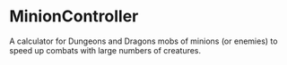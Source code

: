 # MinionController
A calculator for Dungeons and Dragons mobs of minions (or enemies) to speed up combats with large numbers of creatures.